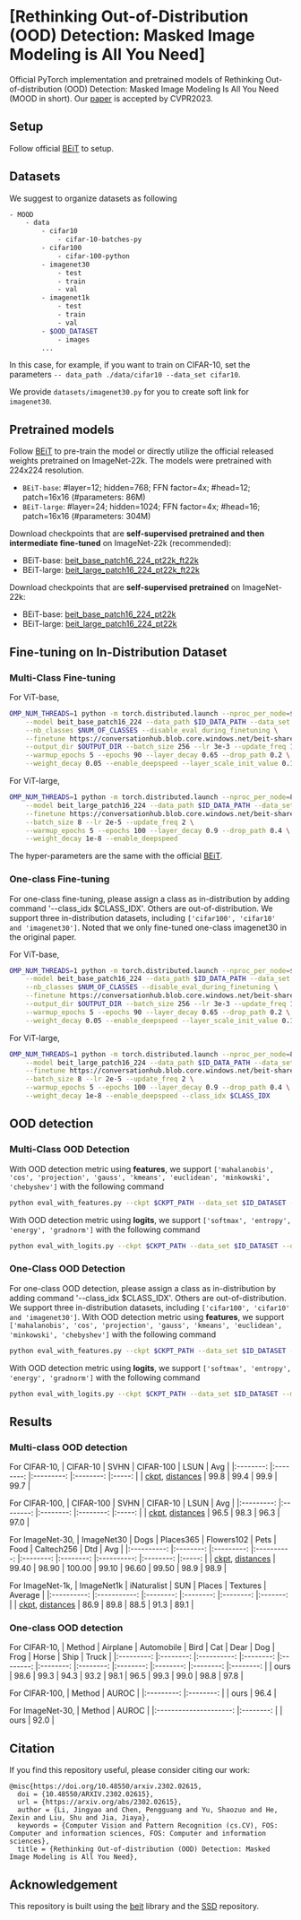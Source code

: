 # [Rethinking Out-of-Distribution (OOD) Detection: Masked Image Modeling is All You Need]

Official PyTorch implementation and pretrained models of Rethinking Out-of-distribution (OOD) Detection:
Masked Image Modeling Is All You Need (MOOD in short). Our [paper](https://arxiv.org/abs/2302.02615) is accepted by CVPR2023.

## Setup
Follow official [BEiT](https://github.com/microsoft/unilm/tree/master/beit) to setup.

## Datasets
We suggest to organize datasets as following
```bash
- MOOD
    - data
        - cifar10
            - cifar-10-batches-py
        - cifar100
            - cifar-100-python
        - imagenet30
            - test
            - train
            - val
        - imagenet1k
            - test
            - train
            - val
        - $OOD_DATASET
            - images
        ...
```
In this case, for example, if you want to train on CIFAR-10, set the parameters `-- data_path ./data/cifar10 --data_set cifar10`. 

We provide `datasets/imagenet30.py` for you to create soft link for `imagenet30`.

## Pretrained models

Follow [BEiT](https://github.com/microsoft/unilm/tree/master/beit) to pre-train the model or directly utilize the official released weights pretrained on ImageNet-22k. The models were pretrained with 224x224 resolution.
- `BEiT-base`: #layer=12; hidden=768; FFN factor=4x; #head=12; patch=16x16 (#parameters: 86M)
- `BEiT-large`: #layer=24; hidden=1024; FFN factor=4x; #head=16; patch=16x16 (#parameters: 304M)

Download checkpoints that are **self-supervised pretrained and then intermediate fine-tuned** on ImageNet-22k (recommended):
- BEiT-base: [beit_base_patch16_224_pt22k_ft22k](https://conversationhub.blob.core.windows.net/beit-share-public/beit/beit_base_patch16_224_pt22k_ft22k.pth)
- BEiT-large: [beit_large_patch16_224_pt22k_ft22k](https://conversationhub.blob.core.windows.net/beit-share-public/beit/beit_large_patch16_224_pt22k_ft22k.pth)

Download checkpoints that are **self-supervised pretrained** on ImageNet-22k:
- BEiT-base: [beit_base_patch16_224_pt22k](https://conversationhub.blob.core.windows.net/beit-share-public/beit/beit_base_patch16_224_pt22k.pth)
- BEiT-large: [beit_large_patch16_224_pt22k](https://conversationhub.blob.core.windows.net/beit-share-public/beit/beit_large_patch16_224_pt22k.pth)


## Fine-tuning on In-Distribution Dataset
### Multi-Class Fine-tuning
For ViT-base,
```bash
OMP_NUM_THREADS=1 python -m torch.distributed.launch --nproc_per_node=$NUM_GPUS run_class_finetuning.py \
    --model beit_base_patch16_224 --data_path $ID_DATA_PATH --data_set $ID_DATASET \
    --nb_classes $NUM_OF_CLASSES --disable_eval_during_finetuning \
    --finetune https://conversationhub.blob.core.windows.net/beit-share-public/beit/beit_base_patch16_224_pt22k.pth \
    --output_dir $OUTPUT_DIR --batch_size 256 --lr 3e-3 --update_freq 1 \
    --warmup_epochs 5 --epochs 90 --layer_decay 0.65 --drop_path 0.2 \
    --weight_decay 0.05 --enable_deepspeed --layer_scale_init_value 0.1 --clip_grad 3.0
```

For ViT-large,
```bash
OMP_NUM_THREADS=1 python -m torch.distributed.launch --nproc_per_node=8 run_class_finetuning.py \
    --model beit_large_patch16_224 --data_path $ID_DATA_PATH --data_set $ID_DATASET \
    --finetune https://conversationhub.blob.core.windows.net/beit-share-public/beit/beit_large_patch16_224_pt22k.pth \
    --batch_size 8 --lr 2e-5 --update_freq 2 \
    --warmup_epochs 5 --epochs 100 --layer_decay 0.9 --drop_path 0.4 \
    --weight_decay 1e-8 --enable_deepspeed
```
The hyper-parameters are the same with the official [BEiT](https://github.com/microsoft/unilm/tree/master/beit).

### One-class Fine-tuning
For one-class fine-tuning, please assign a class as in-distribution by adding command '--class_idx $CLASS_IDX'. Others are out-of-distribution. We support three in-distribution datasets, including `['cifar100', 'cifar10' and 'imagenet30']`. Noted that we only fine-tuned one-class imagenet30 in the original paper.

For ViT-base,
```bash
OMP_NUM_THREADS=1 python -m torch.distributed.launch --nproc_per_node=$NUM_GPUS run_class_finetuning.py \
    --model beit_base_patch16_224 --data_path $ID_DATA_PATH --data_set $ID_DATASET \
    --nb_classes $NUM_OF_CLASSES --disable_eval_during_finetuning \
    --finetune https://conversationhub.blob.core.windows.net/beit-share-public/beit/beit_base_patch16_224_pt22k.pth \
    --output_dir $OUTPUT_DIR --batch_size 256 --lr 3e-3 --update_freq 1 \
    --warmup_epochs 5 --epochs 90 --layer_decay 0.65 --drop_path 0.2 \
    --weight_decay 0.05 --enable_deepspeed --layer_scale_init_value 0.1 --clip_grad 3.0 --class_idx $CLASS_IDX
``` 

For ViT-large,
```bash
OMP_NUM_THREADS=1 python -m torch.distributed.launch --nproc_per_node=8 run_class_finetuning.py \
    --model beit_large_patch16_224 --data_path $ID_DATA_PATH --data_set $ID_DATASET \
    --finetune https://conversationhub.blob.core.windows.net/beit-share-public/beit/beit_large_patch16_224_pt22k.pth \
    --batch_size 8 --lr 2e-5 --update_freq 2 \
    --warmup_epochs 5 --epochs 100 --layer_decay 0.9 --drop_path 0.4 \
    --weight_decay 1e-8 --enable_deepspeed --class_idx $CLASS_IDX
```

## OOD detection
### Multi-Class OOD Detection
With OOD detection metric using **features**, we support `['mahalanobis', 'cos', 'projection', 'gauss', 'kmeans', 'euclidean', 'minkowski', 'chebyshev']` with the following command
```bash
python eval_with_features.py --ckpt $CKPT_PATH --data_set $ID_DATASET --ood_dataset $OOD_DATASET --ood_data_path $OOD_DATA_PATH --metric $OOD_METRIC
```
With OOD detection metric using **logits**, we support `['softmax', 'entropy', 'energy', 'gradnorm']` with the following command
```bash
python eval_with_logits.py --ckpt $CKPT_PATH --data_set $ID_DATASET --ood_dataset $OOD_DATASET --ood_data_path $OOD_DATA_PATH --metric $OOD_METRIC
```

### One-Class OOD Detection
For one-class OOD detection, please assign a class as in-distribution by adding command '--class_idx $CLASS_IDX'. Others are out-of-distribution. We support three in-distribution datasets, including `['cifar100', 'cifar10' and 'imagenet30']`. 
With OOD detection metric using **features**, we support `['mahalanobis', 'cos', 'projection', 'gauss', 'kmeans', 'euclidean', 'minkowski', 'chebyshev']` with the following command
```bash
python eval_with_features.py --ckpt $CKPT_PATH --data_set $ID_DATASET --metric $OOD_METRIC --class_idx $CLASS_IDX
```
With OOD detection metric using **logits**, we support `['softmax', 'entropy', 'energy', 'gradnorm']` with the following command
```bash
python eval_with_logits.py --ckpt $CKPT_PATH --data_set $ID_DATASET --metric $OOD_METRIC --class_idx $CLASS_IDX
```

## Results
### Multi-class OOD detection
For CIFAR-10,
| CIFAR-10 	|   SVHN   	| CIFAR-100 	|   LSUN   	|  Avg  	| 
|:--------:	|:--------:	|:---------:	|:--------:	|:-----:	|
|    [ckpt](https://drive.google.com/file/d/1b_uWi2bty3tyspxEEM4jtyCh3WR9FpYm/view?usp=share_link), [distances](https://drive.google.com/drive/folders/1MeoEHArSeHc7D35-9vGEt782GKphU2PM?usp=share_link)  	|   99.8   	|    99.4   	|   99.9   	| 99.7  	|

For CIFAR-100,
| CIFAR-100 	|   SVHN   	| CIFAR-10 	|   LSUN   	|  Avg  	|
|:---------:	|:--------:	|:--------:	|:--------:	|:-----:	|
|    [ckpt](https://drive.google.com/file/d/1MCPUTnz5DjNmR8gyWGMAl7qW811cH13X/view?usp=share_link), [distances](https://drive.google.com/drive/folders/1CV4kpb3OKiCj9uN9fMj1reG59RPDcF_X?usp=share_link)   	|   96.5   	|   98.3   	|   96.3   	| 97.0  	|

For ImageNet-30,
| ImageNet30 	|   Dogs   	| Places365 	| Flowers102 	|   Pets   	|   Food   	| Caltech256 	|    Dtd   	|  Avg  	|
|:----------:	|:--------:	|:---------:	|:----------:	|:--------:	|:--------:	|:----------:	|:--------:	|:-----:	|
|     [ckpt](https://drive.google.com/file/d/1nTOimKRcNHlT_hKNfWJejDkYyDs4xd63/view?usp=share_link), [distances](https://drive.google.com/drive/folders/1CH3TjnohalbUIWgNcKzM3Swzy5BIo--f?usp=share_link)   	|  99.40   	|   98.90   	|   100.00   	|  99.10   	|  96.60   	|   99.50    	|   98.9   	| 98.9  	|

For ImageNet-1k,
| ImageNet1k 	| iNaturalist 	|    SUN   	|  Places  	| Textures 	| Average 	|
|:----------:	|:-----------:	|:--------:	|:--------:	|:--------:	|:-------:	|
|     [ckpt](https://conversationhub.blob.core.windows.net/beit-share-public/beit/beit_large_patch16_224_pt22k_ft1k.pth), [distances](https://drive.google.com/drive/folders/1-JT_81-a8mRMc_jikeuVKJYDbLCJz_mr?usp=share_link)   	|     86.9    	|   89.8   	|   88.5   	|   91.3   	|   89.1  	|

### One-class OOD detection
For CIFAR-10,
|   Method  	| Airplane 	| Automobile 	|   Bird   	|    Cat   	|   Dear   	|    Dog   	|   Frog   	|   Horse  	|   Ship   	|   Truck  	|
|:---------:	|:--------:	|:----------:	|:--------:	|:--------:	|:--------:	|:--------:	|:--------:	|:--------:	|:--------:	|:--------:	|
|    ours   	| 98.6 	|  99.3  	| 94.3 	| 93.2 	| 98.1 	| 96.5 	| 99.3 	| 99.0 	| 98.8 	| 97.8 	|

For CIFAR-100,
|   Method  	|   AUROC  	|
|:---------:	|:--------:	|
|    ours   	| 96.4 	|

For ImageNet-30,
|         Method        	|   AUROC  	|
|:---------------------:	|:--------:	|
|          ours         	| 92.0 	|

## Citation

If you find this repository useful, please consider citing our work:
```
@misc{https://doi.org/10.48550/arxiv.2302.02615,
  doi = {10.48550/ARXIV.2302.02615},
  url = {https://arxiv.org/abs/2302.02615},
  author = {Li, Jingyao and Chen, Pengguang and Yu, Shaozuo and He, Zexin and Liu, Shu and Jia, Jiaya},
  keywords = {Computer Vision and Pattern Recognition (cs.CV), FOS: Computer and information sciences, FOS: Computer and information sciences},
  title = {Rethinking Out-of-distribution (OOD) Detection: Masked Image Modeling is All You Need},
```

## Acknowledgement

This repository is built using the [beit](https://github.com/microsoft/unilm/tree/master/beit) library and the [SSD](https://github.com/inspire-group/SSD) repository.

